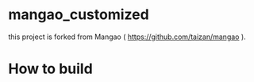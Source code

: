 # mangao_customized

this project is forked from Mangao ( https://github.com/taizan/mangao ).

# How to build

